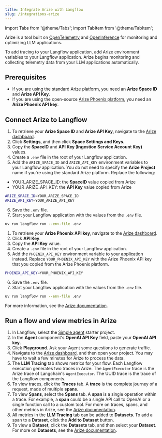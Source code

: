 ```yaml
---
title: Integrate Arize with Langflow
slug: /integrations-arize
---
```


import Tabs from '@theme/Tabs';
import TabItem from '@theme/TabItem';

Arize is a tool built on [OpenTelemetry](https://opentelemetry.io/) and [OpenInference](https://docs.arize.com/phoenix/reference/open-inference) for monitoring and optimizing LLM applications.

To add tracing to your Langflow application, add Arize environment variables to your Langflow application.
Arize begins monitoring and collecting telemetry data from your LLM applications automatically.

## Prerequisites

* If you are using the [standard Arize platform](https://docs.arize.com/arize), you need an **Arize Space ID** and **Arize API Key**.
* If you are using the open-source [Arize Phoenix platform](https://docs.arize.com/phoenix), you need an **Arize Phoenix API key**.

## Connect Arize to Langflow

<Tabs>
  <TabItem value="Arize Platform" label="Arize Platform" default>

1. To retrieve your **Arize Space ID** and **Arize API Key**, navigate to the [Arize dashboard](https://app.arize.com/).
2. Click **Settings**, and then click **Space Settings and Keys**.
3. Copy the **SpaceID** and **API Key (Ingestion Service Account Key)** values.
4. Create a `.env` file in the root of your Langflow application.
5. Add the `ARIZE_SPACE_ID` and `ARIZE_API_KEY` environment variables to your Langflow application.
You do not need to specify the **Arize Project** name if you're using the standard Arize platform.
Replace the following:

* YOUR_ARIZE_SPACE_ID: the **SpaceID** value copied from Arize
* YOUR_ARIZE_API_KEY: the **API Key** value copied from Arize

```bash
ARIZE_SPACE_ID=YOUR_ARIZE_SPACE_ID
ARIZE_API_KEY=YOUR_ARIZE_API_KEY
```
6. Save the `.env` file.
7. Start your Langflow application with the values from the `.env` file.
```bash
uv run langflow run --env-file .env
```
  </TabItem>
  <TabItem value="Arize Phoenix" label="Arize Phoenix">

1. To retrieve your **Arize Phoenix API key**, navigate to the [Arize dashboard](https://app.phoenix.arize.com/).
2. Click **API Key**.
3. Copy the **API Key** value.
4. Create a `.env` file in the root of your Langflow application.
5. Add the `PHOENIX_API_KEY` environment variable to your application instead.
Replace `YOUR_PHOENIX_API_KEY` with the Arize Phoenix API key that you copied from the Arize Phoenix platform.

```bash
PHOENIX_API_KEY=YOUR_PHOENIX_API_KEY
```

6. Save the `.env` file.
7. Start your Langflow application with the values from the `.env` file.
```bash
uv run langflow run --env-file .env
```
  </TabItem>
</Tabs>

For more information, see the [Arize documentation](https://docs.arize.com/phoenix/tracing/integrations-tracing/langflow#go-to-arize-phoenix).

## Run a flow and view metrics in Arize

1. In Langflow, select the [Simple agent](/starter-projects-simple-agent) starter project.
2. In the **Agent** component's **OpenAI API Key** field, paste your **OpenAI API key**.
3. Click **Playground**.
Ask your Agent some questions to generate traffic.
4. Navigate to the [Arize dashboard](https://app.arize.com/), and then open your project.
You may have to wait a few minutes for Arize to process the data.
5. The **LLM Tracing** tab shows metrics for your flow.
Each Langflow execution generates two traces in Arize.
The `AgentExecutor` trace is the Arize trace of Langchain's `AgentExecutor`. The UUID trace is the trace of the Langflow components.
6. To view traces, click the **Traces** tab.
A **trace** is the complete journey of a request, made of multiple **spans**.
7. To view **Spans**, select the **Spans** tab.
A **span** is a single operation within a trace. For example, a **span** could be a single API call to OpenAI or a single function call to a custom tool.
For more on traces, spans, and other metrics in Arize, see the [Arize documentation](https://docs.arize.com/arize/llm-tracing/tracing).
8. All metrics in the **LLM Tracing** tab can be added to **Datasets**.
To add a span to a **Dataset**, click the **Add to Dataset** button.
9. To view a **Dataset**, click the **Datasets** tab, and then select your **Dataset**.
For more on **Datasets**, see the [Arize documentation](https://docs.arize.com/arize/llm-datasets-and-experiments/datasets-and-experiments).